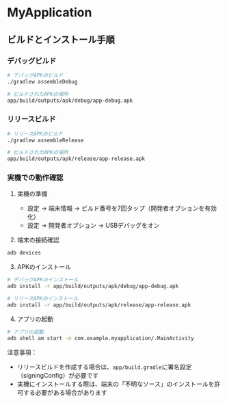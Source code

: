 # MyApplication

## ビルドとインストール手順

### デバッグビルド
```sh
# デバッグAPKのビルド
./gradlew assembleDebug

# ビルドされたAPKの場所
app/build/outputs/apk/debug/app-debug.apk
```

### リリースビルド
```sh
# リリースAPKのビルド
./gradlew assembleRelease

# ビルドされたAPKの場所
app/build/outputs/apk/release/app-release.apk
```

### 実機での動作確認

1. 実機の準備
   - 設定 → 端末情報 → ビルド番号を7回タップ（開発者オプションを有効化）
   - 設定 → 開発者オプション → USBデバッグをオン

2. 端末の接続確認
```sh
adb devices
```

3. APKのインストール
```sh
# デバッグAPKのインストール
adb install -r app/build/outputs/apk/debug/app-debug.apk

# リリースAPKのインストール
adb install -r app/build/outputs/apk/release/app-release.apk
```

4. アプリの起動
```sh
# アプリの起動
adb shell am start -n com.example.myapplication/.MainActivity
```

注意事項：
- リリースビルドを作成する場合は、`app/build.gradle`に署名設定（signingConfig）が必要です
- 実機にインストールする際は、端末の「不明なソース」のインストールを許可する必要がある場合があります

